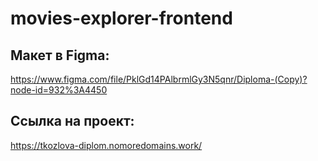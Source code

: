 # movies-explorer-frontend

## Макет в Figma:
https://www.figma.com/file/PklGd14PAlbrmlGy3N5qnr/Diploma-(Copy)?node-id=932%3A4450

## Ссылка на проект:
https://tkozlova-diplom.nomoredomains.work/